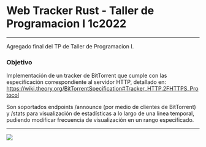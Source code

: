 # Web Tracker Rust - Taller de Programacion I 1c2022

---
Agregado final del TP de Taller de Programacion I.

### Objetivo

Implementación de un tracker de BitTorrent que cumple con las especificación
correspondiente al servidor HTTP, detallado en:
https://wiki.theory.org/BitTorrentSpecification#Tracker_HTTP.2FHTTPS_Protocol

Son soportados endpoints /announce (por medio de clientes de BitTorrent) y /stats para visualización
de estadísticas a lo largo de una linea temporal, pudiendo modificar frecuencia de visualización en un rango
especificado.

---

<p>
  <img src="https://media2.giphy.com/media/13HgwGsXF0aiGY/giphy.gif" />
 </p>
